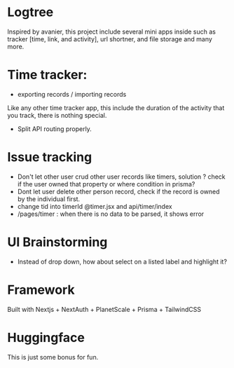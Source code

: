 # Logtree

Inspired by avanier, this project include several mini apps inside such as tracker [time, link, and activity], url shortner, and file storage and many more.

# Time tracker: 
- exporting records / importing records

Like any other time tracker app, this include the duration of the activity that you track, there is nothing special.
- Split API routing properly.

# Issue tracking 
- Don't let other user crud other user records like timers, solution ? check if the user owned that property or where condition in prisma?
- Dont let user delete other person record, check if the record is owned by the individual first.
- change tid into timerId @timer.jsx and api/timer/index
- /pages/timer : when there is no data to be parsed, it shows error


# UI Brainstorming
- Instead of drop down, how about select on a listed label and highlight it?

# Framework
Built with Nextjs + NextAuth + PlanetScale + Prisma + TailwindCSS

# Huggingface
This is just some bonus for fun.

